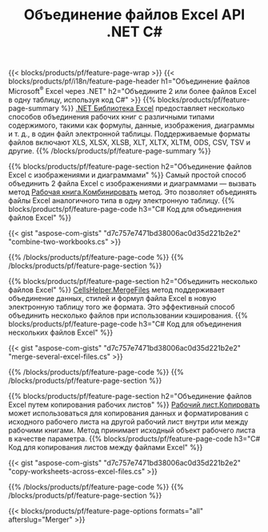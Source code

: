﻿---
title: Объединение файлов Excel API .NET C#
url: /ru/net/merger/
description: Объединяйте файлы электронных таблиц Excel и OpenOffice всего несколькими строками кода C#.
---
{{< blocks/products/pf/feature-page-wrap >}}
{{< blocks/products/pf/i18n/feature-page-header h1="Объединение файлов Microsoft<sup>&reg;</sup> Excel через .NET" h2="Объедините 2 или более файлов Excel в одну таблицу, используя код C#" >}}
{{% blocks/products/pf/feature-page-summary %}}
[.NET Библиотека Excel](/cells/net/) предоставляет несколько способов объединения рабочих книг с различными типами содержимого, такими как формулы, данные, изображения, диаграммы и т. д., в один файл электронной таблицы. Поддерживаемые форматы файлов включают XLS, XLSX, XLSB, XLT, XLTX, XLTM, ODS, CSV, TSV и другие.
{{% /blocks/products/pf/feature-page-summary %}}

{{% blocks/products/pf/feature-page-section h2="Объединение файлов Excel с изображениями и диаграммами" %}}
Самый простой способ объединить 2 файла Excel с изображениями и диаграммами — вызвать метод [Рабочая книга.Комбинировать](https://apireference.aspose.com/cells/net/aspose.cells/workbook/methods/combine) метод. Это позволяет объединять файлы Excel аналогичного типа в одну электронную таблицу.
{{% blocks/products/pf/feature-page-code h3="C# Код для объединения файлов Excel" %}}

{{< gist "aspose-com-gists" "d7c757e7471bd38006ac0d35d221b2e2" "combine-two-workbooks.cs" >}}

{{% /blocks/products/pf/feature-page-code %}}
{{% /blocks/products/pf/feature-page-section %}}

{{% blocks/products/pf/feature-page-section h2="Объединить несколько файлов Excel" %}}
[CellsHelper.MergeFiles](https://apireference.aspose.com/cells/net/aspose.cells/cellshelper/methods/mergefiles) метод поддерживает объединение данных, стилей и формул файла Excel в новую электронную таблицу того же формата. Это эффективный способ объединить несколько файлов при использовании кэширования. 
{{% blocks/products/pf/feature-page-code h3="C# Код для объединения нескольких файлов Excel" %}}

{{< gist "aspose-com-gists" "d7c757e7471bd38006ac0d35d221b2e2" "merge-several-excel-files.cs" >}}

{{% /blocks/products/pf/feature-page-code %}}
{{% /blocks/products/pf/feature-page-section %}}

{{% blocks/products/pf/feature-page-section h2="Объединение файлов Excel путем копирования рабочих листов" %}}
[Рабочий лист.Копировать](https://apireference.aspose.com/cells/net/aspose.cells/worksheet/methods/copy/index) может использоваться для копирования данных и форматирования с исходного рабочего листа на другой рабочий лист внутри или между рабочими книгами. Метод принимает исходный объект рабочего листа в качестве параметра.
{{% blocks/products/pf/feature-page-code h3="C# Код для копирования листов между файлами Excel" %}}

{{< gist "aspose-com-gists" "d7c757e7471bd38006ac0d35d221b2e2" "copy-worksheets-across-excel-files.cs" >}}

{{% /blocks/products/pf/feature-page-code %}}
{{% /blocks/products/pf/feature-page-section %}}

{{< blocks/products/pf/feature-page-options formats="all" afterslug="Merger" >}}